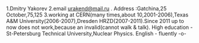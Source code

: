 1.Dmitry Yakorev 2.email urakend@mail.ru . Address :Gatchina,25 October,75,125 3.working at CERN(many times,about 10,2001-2006),Texas A&M University(2006-2007),Dresden HRZD(2007-2011).Since 2011 up to now does not work,because an invalid(cannot walk & talk). High education - St-Petersburg Technical University,Nuclear Physics. English - fluently -o-
